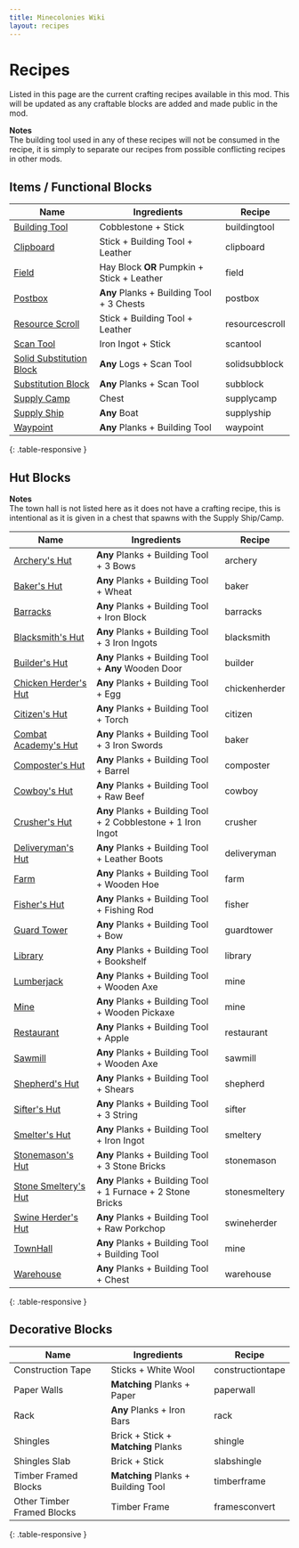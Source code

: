 ```yaml
---
title: Minecolonies Wiki
layout: recipes
---
```

# Recipes

Listed in this page are the current crafting recipes available in this mod. This will be updated as any craftable blocks are added and made public in the mod.

**Notes**  
The building tool used in any of these recipes will not be consumed in the recipe, it is simply to separate our recipes from possible conflicting recipes in other mods.

## Items / Functional Blocks

| Name                                          | Ingredients                                | Recipe                          |
| --------------------------------------------- | ------------------------------------------ | ------------------------------- |
| [Building Tool](../items/buildingtool)        | Cobblestone + Stick                        | <recipe>buildingtool</recipe>   |
| [Clipboard](../items/clipboard)                | Stick + Building Tool + Leather            | <recipe>clipboard</recipe>      |
| [Field](../buildings/farm)                    | Hay Block **OR** Pumpkin + Stick + Leather | <recipe>field</recipe>          |
| [Postbox](../items/postbox)                    | **Any** Planks + Building Tool + 3 Chests  | <recipe>postbox</recipe>        |
| [Resource Scroll](../items/resourcescroll)     | Stick + Building Tool + Leather            | <recipe>resourcescroll</recipe> |
| [Scan Tool](../items/scantool)                | Iron Ingot + Stick                         | <recipe>scantool</recipe>       |
| [Solid Substitution Block](../items/scantool) | **Any** Logs + Scan Tool                   | <recipe>solidsubblock</recipe>  |
| [Substitution Block](../items/scantool)       | **Any** Planks + Scan Tool                 | <recipe>subblock</recipe>       |
| [Supply Camp](../items/supplycamp)            | Chest                                      | <recipe>supplycamp</recipe>     |
| [Supply Ship](../items/supplyship)            | **Any** Boat                               | <recipe>supplyship</recipe>     |
| [Waypoint](../items/waypoint)                  | **Any** Planks + Building Tool             | <recipe>waypoint</recipe>       |
{: .table-responsive }

## Hut Blocks

**Notes**  
The town hall is not listed here as it does not have a crafting recipe, this is intentional as it is given in a chest that spawns with the Supply Ship/Camp.

| Name                                               | Ingredients                                          | Recipe                         |
| -------------------------------------------------- | ---------------------------------------------------- | ------------------------------ |
| [Archery's Hut](../buildings/archery)              | **Any** Planks + Building Tool + 3 Bows              | <recipe>archery</recipe>         |
| [Baker's Hut](../buildings/bakery)                 | **Any** Planks + Building Tool + Wheat               | <recipe>baker</recipe>         |
| [Barracks](../buildings/barracks)                  | **Any** Planks + Building Tool + Iron Block          | <recipe>barracks</recipe>      |
| [Blacksmith's Hut](../buildings/blacksmith)        | **Any** Planks + Building Tool + 3 Iron Ingots       | <recipe>blacksmith</recipe>         |
| [Builder's Hut](../buildings/builder)              | **Any** Planks + Building Tool + **Any** Wooden Door | <recipe>builder</recipe>       |
| [Chicken Herder's Hut](../buildings/chickenherder) | **Any** Planks + Building Tool + Egg                 | <recipe>chickenherder</recipe> |
| [Citizen's Hut](../buildings/citizenhut)           | **Any** Planks + Building Tool + Torch               | <recipe>citizen</recipe>       |
| [Combat Academy's Hut](../buildings/combatacademy) | **Any** Planks + Building Tool + 3 Iron Swords       | <recipe>baker</recipe>         |
| [Composter's Hut](../buildings/composter)          | **Any** Planks + Building Tool + Barrel              | <recipe>composter</recipe>     |
| [Cowboy's Hut](../buildings/cowboy)                | **Any** Planks + Building Tool + Raw Beef            | <recipe>cowboy</recipe>        |
| [Crusher's Hut](../buildings/crusher)              | **Any** Planks + Building Tool + 2 Cobblestone + 1 Iron Ingot| <recipe>crusher</recipe>         |
| [Deliveryman's Hut](../buildings/deliveryman)      | **Any** Planks + Building Tool + Leather Boots       | <recipe>deliveryman</recipe>   |
| [Farm](../buildings/farm)                          | **Any** Planks + Building Tool + Wooden Hoe          | <recipe>farm</recipe>          |
| [Fisher's Hut](../buildings/fisherman)             | **Any** Planks + Building Tool + Fishing Rod         | <recipe>fisher</recipe>        |
| [Guard Tower](../buildings/guardtower)             | **Any** Planks + Building Tool + Bow                 | <recipe>guardtower</recipe>    |
| [Library](../buildings/library)                    | **Any** Planks + Building Tool + Bookshelf           | <recipe>library</recipe>       |
| [Lumberjack](../buildings/lumberjack)              | **Any** Planks + Building Tool + Wooden Axe          | <recipe>mine</recipe>          |
| [Mine](../buildings/mine)                          | **Any** Planks + Building Tool + Wooden Pickaxe      | <recipe>mine</recipe>          |
| [Restaurant](../buildings/restaurant)              | **Any** Planks + Building Tool + Apple               | <recipe>restaurant</recipe>    |
| [Sawmill](../buildings/sawmill)                    | **Any** Planks + Building Tool + Wooden Axe          | <recipe>sawmill</recipe>       |
| [Shepherd's Hut](../buildings/shepherd)            | **Any** Planks + Building Tool + Shears              | <recipe>shepherd</recipe>      |
| [Sifter's Hut](../buildings/sifter)                | **Any** Planks + Building Tool + 3 String            | <recipe>sifter</recipe>         |
| [Smelter's Hut](../buildings/smeltery)             | **Any** Planks + Building Tool + Iron Ingot          | <recipe>smeltery</recipe>      |
| [Stonemason's Hut](../buildings/stonemason)        | **Any** Planks + Building Tool + 3 Stone Bricks      | <recipe>stonemason</recipe>         |
| [Stone Smeltery's Hut](../buildings/stonesmeltery) | **Any** Planks + Building Tool + 1 Furnace + 2 Stone Bricks| <recipe>stonesmeltery</recipe>         |
| [Swine Herder's Hut](../buildings/swineherder)     | **Any** Planks + Building Tool + Raw Porkchop        | <recipe>swineherder</recipe>   |
| [TownHall](../buildings/townhall)                  | **Any** Planks + Building Tool + Building Tool       | <recipe>mine</recipe>          |
| [Warehouse](../buildings/warehouse)                | **Any** Planks + Building Tool + Chest               | <recipe>warehouse</recipe>     |
{: .table-responsive }

## Decorative Blocks

| Name                       | Ingredients                         | Recipe                            |
| -------------------------- | ----------------------------------- | --------------------------------- |
| Construction Tape          | Sticks + White Wool                 | <recipe>constructiontape</recipe> |
| Paper Walls                | **Matching** Planks + Paper         | <recipe>paperwall</recipe>        |
| Rack                       | **Any** Planks + Iron Bars          | <recipe>rack</recipe>             |
| Shingles                   | Brick + Stick + **Matching** Planks | <recipe>shingle</recipe>          |
| Shingles Slab              | Brick + Stick                       | <recipe>slabshingle</recipe>      |
| Timber Framed Blocks       | **Matching** Planks + Building Tool | <recipe>timberframe</recipe>      |
| Other Timber Framed Blocks | Timber Frame                        | <recipe>framesconvert</recipe>    |
{: .table-responsive }

